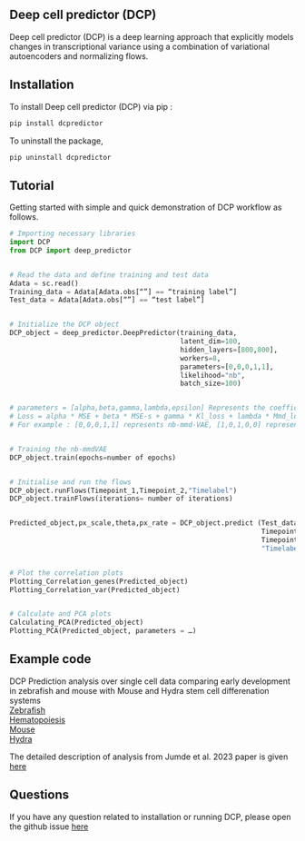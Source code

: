 ## Deep cell predictor (DCP)
Deep cell predictor (DCP) is a deep learning approach that explicitly models changes in transcriptional variance using a combination of variational autoencoders and normalizing flows.   

## Installation
To install Deep cell predictor (DCP) via pip : 

```bash
pip install dcpredictor
```
To uninstall the package,
```bash
pip uninstall dcpredictor
```

## Tutorial
Getting started with simple and quick demonstration of DCP workflow as follows.  

```python
# Importing necessary libraries
import DCP
from DCP import deep_predictor


# Read the data and define training and test data
Adata = sc.read()
Training_data = Adata[Adata.obs[“”] == “training label”]
Test_data = Adata[Adata.obs[“”] == “test label”]


# Initialize the DCP object
DCP_object = deep_predictor.DeepPredictor(training_data,
                                          latent_dim=100,
                                          hidden_layers=[800,800],
                                          workers=8,
                                          parameters=[0,0,0,1,1],
                                          likelihood="nb",
                                          batch_size=100)


# parameters = [alpha,beta,gamma,lambda,epsilon] Represents the coefficient for all losses 
# Loss = alpha * MSE + beta * MSE-s + gamma * Kl_loss + lambda * Mmd_loss + epsilon * log_likelihood_
# For example : [0,0,0,1,1] represents nb-mmd-VAE, [1,0,1,0,0] represents Vanilla VAE


# Training the nb-mmdVAE 
DCP_object.train(epochs=number of epochs)


# Initialise and run the flows
DCP_object.runFlows(Timepoint_1,Timepoint_2,"Timelabel")
DCP_object.trainFlows(iterations= number of iterations)


Predicted_object,px_scale,theta,px_rate = DCP_object.predict (Test_data,
                                                              Timepoint_1,
                                                              Timepoint_2,
                                                              "Timelabel")


# Plot the correlation plots 
Plotting_Correlation_genes(Predicted_object)
Plotting_Correlation_var(Predicted_object)


# Calculate and PCA plots
Calculating_PCA(Predicted_object)
Plotting_PCA(Predicted_object, parameters = …)

```


## Example code 
DCP Prediction analysis over single cell data comparing early development in zebrafish and mouse with Mouse and Hydra stem cell differenation systems  
[Zebrafish](https://nbviewer.org/github/02infi/DCP/tree/main/Notebooks/zebrafish/)   
[Hematopoiesis](https://nbviewer.org/github/02infi/DCP/tree/main/Notebooks/hematopoiesis/With_all_genes/)  
[Mouse](https://nbviewer.org/github/02infi/DCP/tree/main/Notebooks/mouse/)  
[Hydra](https://nbviewer.org/github/02infi/DCP/tree/main/Notebooks/hydra/)  

The detailed description of analysis from Jumde et al. 2023 paper is given
[here](https://nbviewer.org/github/02infi/DCP/tree/main/Notebooks/figures/)

## Questions 
If you have any question related to installation or running DCP, please open the github issue [here](https://github.com/02infi/DCP/issues/new)
 
